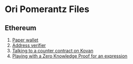 # Ori Pomerantz Files


## Ethereum

1. [Paper wallet](https://qbzzt.github.io/ethereum/paper_wallet.html)
1. [Address verifier](https://qbzzt.github.io/ethereum/verify_address.html)
1. [Talking to a counter contract on Kovan](https://qbzzt.github.io/ethereum/counter.html)
1. [Playing with a Zero Knowledge Proof for an expression](https://qbzzt.github.io/ethereum/zk-snark.html)


